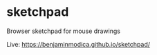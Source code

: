 # sketchpad
Browser sketchpad for mouse drawings

Live: https://benjaminmodica.github.io/sketchpad/

